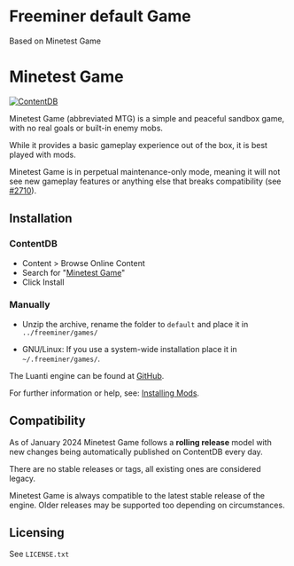 # Freeminer default Game

Based on Minetest Game



# Minetest Game

[![ContentDB](https://content.luanti.org/packages/Minetest/minetest_game/shields/title/)](https://content.luanti.org/packages/Minetest/minetest_game/)

Minetest Game (abbreviated MTG) is a simple and peaceful sandbox game, with no
real goals or built-in enemy mobs.

While it provides a basic gameplay experience out of the box, it is best played
with mods.

Minetest Game is in perpetual maintenance-only mode, meaning it will not see new
gameplay features or anything else that breaks compatibility (see
[#2710](https://github.com/minetest/minetest_game/issues/2710)).

## Installation

### ContentDB

* Content > Browse Online Content
* Search for "[Minetest Game](https://content.luanti.org/packages/Minetest/minetest_game/)"
* Click Install

### Manually

- Unzip the archive, rename the folder to `default` and
place it in `../freeminer/games/`

- GNU/Linux: If you use a system-wide installation place it in `~/.freeminer/games/`.

The Luanti engine can be found at [GitHub](https://github.com/minetest/minetest).

For further information or help, see: [Installing Mods](https://wiki.luanti.org/Installing_Mods).

## Compatibility

As of January 2024 Minetest Game follows a **rolling release** model with new changes being automatically
published on ContentDB every day.

There are no stable releases or tags, all existing ones are considered legacy.

Minetest Game is always compatible to the latest stable release of the engine.
Older releases may be supported too depending on circumstances.

## Licensing

See `LICENSE.txt`
